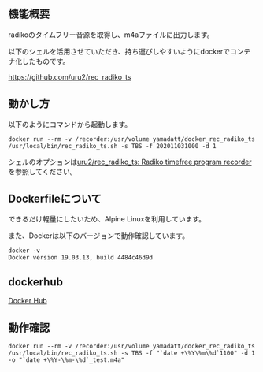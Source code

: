 ## 機能概要

radikoのタイムフリー音源を取得し、m4aファイルに出力します。

以下のシェルを活用させていただき、持ち運びしやすいようにdockerでコンテナ化したものです。

https://github.com/uru2/rec_radiko_ts



## 動かし方

以下のようにコマンドから起動します。

```
docker run --rm -v /recorder:/usr/volume yamadatt/docker_rec_radiko_ts /usr/local/bin/rec_radiko_ts.sh -s TBS -f 202011031000 -d 1
```

シェルのオプションは[uru2/rec\_radiko\_ts: Radiko timefree program recorder](https://github.com/uru2/rec_radiko_ts)を参照してください。

## Dockerfileについて

できるだけ軽量にしたいため、Alpine Linuxを利用しています。

また、Dockerは以下のバージョンで動作確認しています。

```
docker -v
Docker version 19.03.13, build 4484c46d9d
```

## dockerhub

[Docker Hub](https://hub.docker.com/repository/docker/yamadatt/docker_rec_radiko_ts)


## 動作確認

    docker run --rm -v /recorder:/usr/volume yamadatt/docker_rec_radiko_ts /usr/local/bin/rec_radiko_ts.sh -s TBS -f "`date +\%Y\%m\%d`1100" -d 1 -o "`date +\%Y-\%m-\%d`_test.m4a"